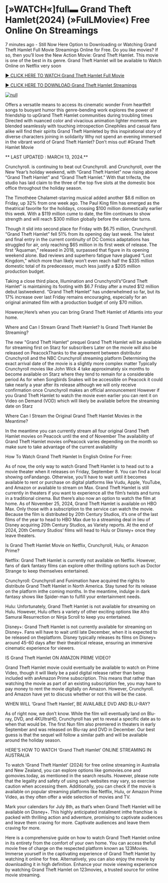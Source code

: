 <h1>[»WATCH«]full▬ Grand Theft Hamlet(2024) (»FulLMovie«) Free Online On Streamings</h1>

7 minutes ago - Still Now Here Option to Downloading or Watching Grand Theft Hamlet Full Movie Streamings Online for Free. Do you like movies? If so, then you’ll love the New Action Movie: Grand Theft Hamlet. This movie is one of the best in its genre. Grand Theft Hamlet will be available to Watch Online on Netflix very soon</p>
<p dir="auto"><a href="https://stream.evmovies.com/movie/1234397/grand-theft-hamlet" rel="nofollow">► CLICK HERE TO WATCH Grand Theft Hamlet Full Movie</a></p>
<p dir="auto"><a href="https://stream.evmovies.com/movie/1234397/grand-theft-hamlet" rel="nofollow">► CLICK HERE TO DOWNLOAD Grand Theft Hamlet Streamings</a></p>
<p dir="auto"><a href="https://stream.evmovies.com/movie/1234397/grand-theft-hamlet" rel="nofollow"><img src="https://camo.githubusercontent.com/abb2148613ed2c31b6fd5c164e6a142c9074d86e9468c674b26300adbf87c7f7/68747470733a2f2f7374617469632e7769787374617469632e636f6d2f6d656469612f3835356132355f30343362356162656234616534643335616330303331393865376665353665647e6d76322e676966" alt="null" style="max-width: 100%;"></a>
      <span>
        <a href="https://stream.evmovies.com/movie/1234397/grand-theft-hamlet" rel="nofollow">
</a></span></p><p dir="auto">Offers a versatile means to access its cinematic wonder From heartfelt songs to buoyant humor this genre-bending work explores the power of friendship to upGrand Theft Hamlet communities during troubling times Directed with nuanced color and vivacious animation lighter moments are blended seamlessly with touching introspection Cinephiles and casual fans alike will find their spirits Grand Theft Hamleted by this inspirational story of diverse characters joining in solidarity Why not spend an evening immersed in the vibrant world of Grand Theft Hamlet? Don’t miss out! #Grand Theft Hamlet Movie</p>
<p dir="auto">** LAST UPDATED : MARCH 13, 2024.**</p>
<p dir="auto">Crunchyroll. is continuing to beat out Crunchyroll. and Crunchyroll, over the New Year’s holiday weekend, with “Grand Theft Hamlet” now rising above “Grand Theft Hamlet” and “Grand Theft Hamlet.” With that trifecta, the studio has laid claim to the three of the top five slots at the domestic box office throughout the holiday season.</p>
<p dir="auto">The Timothéee Chalamet-starring musical added another $8.6 million on Friday, up 32% from one week ago. The Paul King film has emerged as the theatrical favorite for the holidays, crossing $100 million domestically earlier this week. With a $119 million cume to date, the film continues to show strength and will reach $300 million globally before the calendar turns.</p>

<p dir="auto">Though it slid into second place for Friday with $6.75 million, Crunchyroll. “Grand Theft Hamlet” fell 51% from its opening day last week. The latest and final entry in the current continuity of DC Comics adaptations has struggled for air, only reaching $65 million in its first week of release. The first “Aquaman,” released in 2018, surpassed that figure in its opening weekend alone. Bad reviews and superhero fatigue have plagued “Lost Kingdom,” which more than likely won’t even reach half the $335 million domestic total of its predecessor, much less justify a $205 million production budget.</p>
<p dir="auto">Taking a close third place, Illumination and Crunchyroll’s“Grand Theft Hamlet” is maintaining its footing with $6.7 Friday after a muted $12 million debut lastweekend. “Grand Theft Hamlet” has underwhelmed so far, but its 17% increase over last Friday remains encouraging, especially for an original animated film with a production budget of only $70 million.</p>
<p dir="auto">However,Here’s when you can bring Grand Theft Hamlet of Atlantis into your home.</p>
<p dir="auto">Where and Can I Stream Grand Theft Hamlet? Is Grand Theft Hamlet Be Streaming?</p>
<p dir="auto">The new "Grand Theft Hamlet" prequel Grand Theft Hamlet will be available for streaming first on Starz for subscribers Later on the movie will also be released on PeacockThanks to the agreement between distributor Crunchyroll and the NBC Crunchyroll streaming platform Determining the exact arrival date of the movie is a slightly more complex matter Typically Crunchyroll movies like John Wick 4 take approximately six months to become available on Starz where they tend to remain for a considerable period As for when Songbirds Snakes will be accessible on Peacock it could take nearly a year after its release although we will only receive confirmation once Crunchyroll makes an official announcement However if you Grand Theft Hamlet to watch the movie even earlier you can rent it on Video on Demand (VOD) which will likely be available before the streaming date on Starz</p>
<p dir="auto">Where Can I Stream the Original Grand Theft Hamlet Movies in the Meantime?</p>
<p dir="auto">In the meantime you can currently stream all four original Grand Theft Hamlet movies on Peacock until the end of November The availability of Grand Theft Hamlet movies onPeacock varies depending on the month so make sure to take advantage of the current availability</p>
<p dir="auto">How To Watch Grand Theft Hamlet In English Online For Free:</p>
<p dir="auto">As of now, the only way to watch Grand Theft Hamlet is to head out to a movie theater when it releases on Friday, September 8. You can find a local showing onFandango. Otherwise, you’ll have to wait until it becomes available to rent or purchase on digital platforms like Vudu, Apple, YouTube, and Amazon or available to stream on Max. Grand Theft Hamlet is still currently in theaters if you want to experience all the film’s twists and turns in a traditional cinema. But there’s also now an option to watch the film at home. As of November 25, 2024, Grand Theft Hamlet is available on HBO Max. Only those with a subscription to the service can watch the movie. Because the film is distributed by 20th Century Studios, it’s one of the last films of the year to head to HBO Max due to a streaming deal in lieu of Disney acquiring 20th Century Studios, as Variety reports. At the end of 2024, 20th Century Studios’ films will head to Hulu or Disney+ once they leave theaters.</p>
<p dir="auto">Is Grand Theft Hamlet Movie on Netflix, Crunchyroll, Hulu, or Amazon Prime?</p>
<p dir="auto">Netflix: Grand Theft Hamlet is currently not available on Netflix. However, fans of dark fantasy films can explore other thrilling options such as Doctor Strange to keep themselves entertained.</p>
<p dir="auto">Crunchyroll: Crunchyroll and Funimation have acquired the rights to distribute Grand Theft Hamlet in North America. Stay tuned for its release on the platform inthe coming months. In the meantime, indulge in dark fantasy shows like Spider-man to fulfill your entertainment needs.</p>
<p dir="auto">Hulu: Unfortunately, Grand Theft Hamlet is not available for streaming on Hulu. However, Hulu offers a variety of other exciting options like Afro Samurai Resurrection or Ninja Scroll to keep you entertained.</p>
<p dir="auto">Disney+: Grand Theft Hamlet is not currently available for streaming on Disney+. Fans will have to wait until late December, when it is expected to be released on theplatform. Disney typically releases its films on Disney+ around 45-60 days after their theatrical release, ensuring an immersive cinematic experience for viewers.</p>
<p dir="auto">IS Grand Theft Hamlet ON AMAZON PRIME VIDEO?</p>
<p dir="auto">Grand Theft Hamlet movie could eventually be available to watch on Prime Video, though it will likely be a paid digital release rather than being included with anAmazon Prime subscription. This means that rather than watching the movie as part of an existing subscription fee, you may have to pay money to rent the movie digitally on Amazon. However, Crunchyroll. and Amazon have yet to discuss whether or not this will be the case.</p>
<p dir="auto">WHEN WILL ‘Grand Theft Hamlet’, BE AVAILABLE DVD AND BLU-RAY?</p>
<p dir="auto">As of right now, we don’t know. While the film will eventually land on Blu-ray, DVD, and 4KUltraHD, Crunchyroll has yet to reveal a specific date as to when that would be. The first Nun film also premiered in theaters in early September and was released on Blu-ray and DVD in December. Our best guess is that the sequel will follow a similar path and will be available around the holiday season.</p>
<p dir="auto">HERE’S HOW TO WATCH ‘Grand Theft Hamlet’ ONLINE STREAMING IN AUSTRALIA</p>
<p dir="auto">To watch ‘Grand Theft Hamlet’ (2024) for free online streaming in Australia and New Zealand, you can explore options like gomovies.one and gomovies.today, as mentioned in the search results. However, please note that the legality and safety of using such websites may vary, so exercise caution when accessing them. Additionally, you can check if the movie is available on popular streaming platforms like Netflix, Hulu, or Amazon Prime Video, as they often offer a wide selection of movies and TV.</p>
<p dir="auto">Mark your calendars for July 8th, as that’s when Grand Theft Hamlet will be available on Disney+. This highly anticipated installment inthe franchise is packed with thrilling action and adventure, promising to captivate audiences and leave them craving for more. Captivate audiences and leave them craving for more.</p>
<p dir="auto">Here is a comprehensive guide on how to watch Grand Theft Hamlet online in its entirety from the comfort of your own home. You can access thefull movie free of charge on the respected platform known as 123Movies. Immerse yourself in the captivating experience of Grand Theft Hamlet by watching it online for free. Alternatively, you can also enjoy the movie by downloading it in high definition. Enhance your movie viewing experience by watching Grand Theft Hamlet on 123movies, a trusted source for online movie streaming.</p>
</article>

